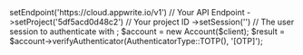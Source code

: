 <?php

use Appwrite\Client;
use Appwrite\Services\Account;
use Appwrite\Enums\AuthenticatorType;

$client = new Client();

$client
    ->setEndpoint('https://cloud.appwrite.io/v1') // Your API Endpoint
    ->setProject('5df5acd0d48c2') // Your project ID
    ->setSession('') // The user session to authenticate with
;

$account = new Account($client);

$result = $account->verifyAuthenticator(AuthenticatorType::TOTP(), '[OTP]');